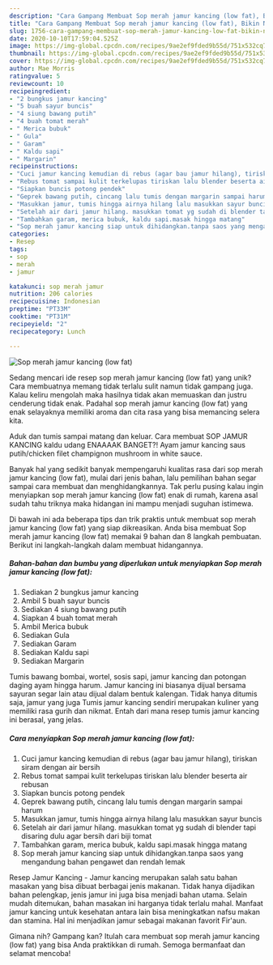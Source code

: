 ```yaml
---
description: "Cara Gampang Membuat Sop merah jamur kancing (low fat), Bikin Ngiler"
title: "Cara Gampang Membuat Sop merah jamur kancing (low fat), Bikin Ngiler"
slug: 1756-cara-gampang-membuat-sop-merah-jamur-kancing-low-fat-bikin-ngiler
date: 2020-10-10T17:59:04.525Z
image: https://img-global.cpcdn.com/recipes/9ae2ef9fded9b55d/751x532cq70/sop-merah-jamur-kancing-low-fat-foto-resep-utama.jpg
thumbnail: https://img-global.cpcdn.com/recipes/9ae2ef9fded9b55d/751x532cq70/sop-merah-jamur-kancing-low-fat-foto-resep-utama.jpg
cover: https://img-global.cpcdn.com/recipes/9ae2ef9fded9b55d/751x532cq70/sop-merah-jamur-kancing-low-fat-foto-resep-utama.jpg
author: Mae Morris
ratingvalue: 5
reviewcount: 10
recipeingredient:
- "2 bungkus jamur kancing"
- "5 buah sayur buncis"
- "4 siung bawang putih"
- "4 buah tomat merah"
- " Merica bubuk"
- " Gula"
- " Garam"
- " Kaldu sapi"
- " Margarin"
recipeinstructions:
- "Cuci jamur kancing kemudian di rebus (agar bau jamur hilang), tiriskan siram dengan air bersih"
- "Rebus tomat sampai kulit terkelupas tiriskan lalu blender beserta air rebusan"
- "Siapkan buncis potong pendek"
- "Geprek bawang putih, cincang lalu tumis dengan margarin sampai harum"
- "Masukkan jamur, tumis hingga airnya hilang lalu masukkan sayur buncis"
- "Setelah air dari jamur hilang. masukkan tomat yg sudah di blender tapi disaring dulu agar bersih dari biji tomat"
- "Tambahkan garam, merica bubuk, kaldu sapi.masak hingga matang"
- "Sop merah jamur kancing siap untuk dihidangkan.tanpa saos yang mengandung bahan pengawet dan rendah lemak"
categories:
- Resep
tags:
- sop
- merah
- jamur

katakunci: sop merah jamur 
nutrition: 206 calories
recipecuisine: Indonesian
preptime: "PT33M"
cooktime: "PT31M"
recipeyield: "2"
recipecategory: Lunch

---
```



![Sop merah jamur kancing (low fat)](https://img-global.cpcdn.com/recipes/9ae2ef9fded9b55d/751x532cq70/sop-merah-jamur-kancing-low-fat-foto-resep-utama.jpg)

Sedang mencari ide resep sop merah jamur kancing (low fat) yang unik? Cara membuatnya memang tidak terlalu sulit namun tidak gampang juga. Kalau keliru mengolah maka hasilnya tidak akan memuaskan dan justru cenderung tidak enak. Padahal sop merah jamur kancing (low fat) yang enak selayaknya memiliki aroma dan cita rasa yang bisa memancing selera kita.

Aduk dan tumis sampai matang dan keluar. Cara membuat SOP JAMUR KANCING kaldu udang ENAAAAK BANGET?! Ayam jamur kancing saus putih/chicken filet champignon mushroom in white sauce.

Banyak hal yang sedikit banyak mempengaruhi kualitas rasa dari sop merah jamur kancing (low fat), mulai dari jenis bahan, lalu pemilihan bahan segar sampai cara membuat dan menghidangkannya. Tak perlu pusing kalau ingin menyiapkan sop merah jamur kancing (low fat) enak di rumah, karena asal sudah tahu triknya maka hidangan ini mampu menjadi suguhan istimewa.


Di bawah ini ada beberapa tips dan trik praktis untuk membuat sop merah jamur kancing (low fat) yang siap dikreasikan. Anda bisa membuat Sop merah jamur kancing (low fat) memakai 9 bahan dan 8 langkah pembuatan. Berikut ini langkah-langkah dalam membuat hidangannya.

<!--inarticleads1-->

##### Bahan-bahan dan bumbu yang diperlukan untuk menyiapkan Sop merah jamur kancing (low fat):

1. Sediakan 2 bungkus jamur kancing
1. Ambil 5 buah sayur buncis
1. Sediakan 4 siung bawang putih
1. Siapkan 4 buah tomat merah
1. Ambil  Merica bubuk
1. Sediakan  Gula
1. Sediakan  Garam
1. Sediakan  Kaldu sapi
1. Sediakan  Margarin


Tumis bawang bombai, wortel, sosis sapi, jamur kancing dan potongan daging ayam hingga harum. Jamur kancing ini biasanya dijual bersama sayuran segar lain atau dijual dalam bentuk kalengan. Tidak hanya ditumis saja, jamur yang juga Tumis jamur kancing sendiri merupakan kuliner yang memiliki rasa gurih dan nikmat. Entah dari mana resep tumis jamur kancing ini berasal, yang jelas. 

<!--inarticleads2-->

##### Cara menyiapkan Sop merah jamur kancing (low fat):

1. Cuci jamur kancing kemudian di rebus (agar bau jamur hilang), tiriskan siram dengan air bersih
1. Rebus tomat sampai kulit terkelupas tiriskan lalu blender beserta air rebusan
1. Siapkan buncis potong pendek
1. Geprek bawang putih, cincang lalu tumis dengan margarin sampai harum
1. Masukkan jamur, tumis hingga airnya hilang lalu masukkan sayur buncis
1. Setelah air dari jamur hilang. masukkan tomat yg sudah di blender tapi disaring dulu agar bersih dari biji tomat
1. Tambahkan garam, merica bubuk, kaldu sapi.masak hingga matang
1. Sop merah jamur kancing siap untuk dihidangkan.tanpa saos yang mengandung bahan pengawet dan rendah lemak


Resep Jamur Kancing - Jamur kancing merupakan salah satu bahan masakan yang bisa dibuat berbagai jenis makanan. Tidak hanya dijadikan bahan pelengkap, jenis jamur ini juga bisa menjadi bahan utama. Selain mudah ditemukan, bahan masakan ini harganya tidak terlalu mahal. Manfaat jamur kancing untuk kesehatan antara lain bisa meningkatkan nafsu makan dan stamina. Hal ini menjadikan jamur sebagai makanan favorit Fir&#39;aun. 

Gimana nih? Gampang kan? Itulah cara membuat sop merah jamur kancing (low fat) yang bisa Anda praktikkan di rumah. Semoga bermanfaat dan selamat mencoba!
